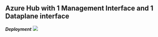 ## Azure Hub with 1 Management Interface and 1 Dataplane interface

***Deployment***  [<img src="http://azuredeploy.net/deploybutton.png"/>](https://portal.azure.com/#create/Microsoft.Template/uri/https%3A%2F%2Fraw.githubusercontent.com%2Fbmenestret%2FAzure%2Fmaster%2FVM-Series-Autoscaling%2Fhub-2interfaces%2FazureDeploy.json)


